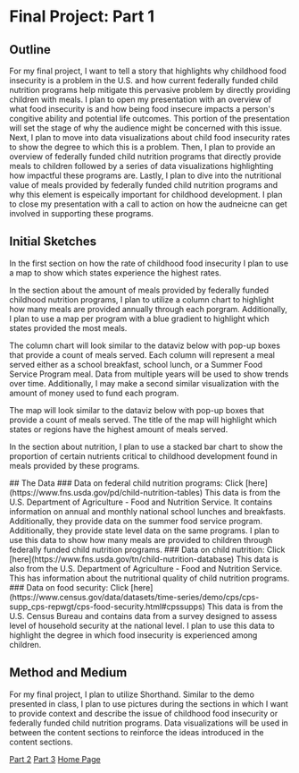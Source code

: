 # Final Project: Part 1
## Outline
For my final project, I want to tell a story that highlights why childhood food insecurity is a problem in the U.S. and how current federally funded child nutrition programs help mitigate this pervasive problem by directly providing children with meals.
I plan to open my presentation with an overview of what food insecurity is and how being food insecure impacts a person's congitive ability and potential life outcomes. This portion of the presentation will set the stage of why the audience might be concerned with this issue. Next, I plan to move into data visualizations about child food insecurity rates to show the degree to which this is a problem. Then, I plan to provide an overview of federally funded child nutrition programs that directly provide meals to children followed by a series of data visualizations highlighting how impactful these programs are. Lastly, I plan to dive into the nutritional value of meals provided by federally funded child nutrition programs and why this element is espeically important for childhood development. I plan to close my presentation with a call to action on how the audneicne can get involved in supporting these programs.

## Initial Sketches 
In the first section on how the rate of childhood food insecurity I plan to use a map to show which states experience the highest rates. 
<div class="flourish-embed flourish-map" data-src="visualisation/11307364"><script src="https://public.flourish.studio/resources/embed.js"></script></div>

In the section about the amount of meals provided by federally funded childhood nutrition programs, I plan to utilize a column chart to highlight how many meals are provided annually through each porgram. Additionally, I plan to use a map per program with a blue gradient to highlight which states provided the most meals. 

The column chart will look similar to the dataviz below with pop-up boxes that provide a count of meals served. Each column will represent a meal served either as a school breakfast, school lunch, or a Summer Food Service Program meal. Data from multiple years will be used to show trends over time. Additionally, I may make a second similar visualization with the amount of money used to fund each program.
<div class="flourish-embed flourish-chart" data-src="visualisation/11307415"><script src="https://public.flourish.studio/resources/embed.js"></script></div>
The map will look similar to the dataviz below with pop-up boxes that provide a count of meals served. The title of the map will highlight which states or regions have the highest amount of meals served. 
<div class="flourish-embed flourish-map" data-src="visualisation/11307364"><script src="https://public.flourish.studio/resources/embed.js"></script></div>

In the section about nutrition, I plan to use a stacked bar chart to show the proportion of certain nutrients critical to childhood development found in meals provided by these programs. 
<div class="flourish-embed flourish-chart" data-src="visualisation/11307465"><script src="https://public.flourish.studio/resources/embed.js"></script></div>
## The Data
  ### Data on federal child nutrition programs: Click [here](https://www.fns.usda.gov/pd/child-nutrition-tables)
  This data is from the U.S. Department of Agriculture - Food and Nutrition Service. It contains information on annual and monthly national school    lunches and breakfasts. Additionally, they provide data on the summer food service program. Additionally, they provide state level data on the same programs. I plan to use this data to show how many meals are provided to children through federally funded child nutrition programs.
  ### Data on child nutrition: Click [here](https://www.fns.usda.gov/tn/child-nutrition-database)
  This data is also from the U.S. Department of Agriculture - Food and Nutrition Service. This has information about the nutritional quality of child nutrition programs. 
  ### Data on food security: Click [here](https://www.census.gov/data/datasets/time-series/demo/cps/cps-supp_cps-repwgt/cps-food-security.html#cpssupps)
  This data is from the U.S. Census Bureau and contains data from a survey designed to assess level of household security at the national level. I plan to use this data to highlight the degree in which food insecurity is experienced among children.

## Method and Medium
  For my final project, I plan to utilize Shorthand. Similar to the demo presented in class, I plan to use pictures during the sections in which I want to provide context and describe the issue of childhood food insecurity or federally funded child nutrition programs. Data visualizations will be used in between the content sections to reinforce the ideas introduced in the content sections.



[Part 2](https://Cblue19.github.io/Casaus-Portfolio/Part2.html)
[Part 3](https://Cblue19.github.io/Casaus-Portfolio/Part3.html)
[Home Page]( https://cblue19.github.io/Casaus-Portfolio/)
